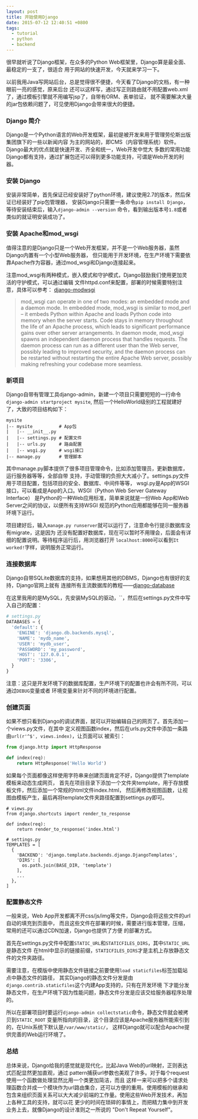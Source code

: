 ```yaml
---
layout: post
title: 开始使用Django
date: 2015-07-12 12:40:51 +0800
tags:
  - tutorial
  - python
  - backend
---
```

很早就听说了Django框架，在众多的Python Web框架里，Django算是最全面、最稳定的一支了，很适合
用于网站的快速开发，今天就来学习一下。

以前我用Java写网站后台，总是觉得很不便捷，今天看了Django的文档，有一种眼前一亮的感觉，原来后台
还可以这样写，通过写正则路由就不用配置web.xml了，通过模板引擎就不用编写jsp了，自带有ORM、表单验证，
就不需要解决大量的jar包依赖问题了，可见使用Django会带来很大的便捷。

### Django 简介
Django是一个Python语言的Web开发框架，最初是被开发来用于管理劳伦斯出版集团旗下的一些以新闻内容
为主的网站的，即CMS（内容管理系统）软件。Django最大的优点就是快速开发、齐全和统一，Web开发中觉大
多数的常用功能Django都有支持，通过扩展包还可以得到更多功能支持，可谓是Web开发的利器。

### 安装 Django
安装非常简单，首先保证已经安装好了python环境，建议使用2.7的版本，然后保证已经装好了pip包管理器，
安装Django只需要一条命令`pip install Django`，等待安装结束后，输入`django-admin --version`
命令，看到输出版本号`1.8`或者类似的就证明安装成功了。

### 安装 Apache和mod_wsgi
值得注意的是Django只是一个Web开发框架，并不是一个Web服务器，虽然Django内置有一个小型Web服务器，
但只能用于开发环境，在生产环境下需要依靠Apache作为容器，通过mod_wsgi和Django连接起来。

注意mod_wsgi有两种模式，嵌入模式和守护模式，Django鼓励我们使用更加灵活的守护模式，可以通过编辑
文件httpd.conf来配置，部署的时候需要特别注意，具体可以参考：
[django-modwsgi](https://docs.djangoproject.com/en/1.8/howto/deployment/wsgi/modwsgi/)

> mod_wsgi can operate in one of two modes: an embedded mode and a daemon mode.
> In embedded mode, mod_wsgi is similar to mod_perl – it embeds Python within
Apache and loads Python code into memory when the server starts.
> Code stays in memory throughout the life of an Apache process, which leads to
significant performance gains over other server arrangements.
> In daemon mode, mod_wsgi spawns an independent daemon process that handles
requests.
> The daemon process can run as a different user than the Web server, possibly
leading to improved security, and the daemon process can be restarted without
restarting the entire Apache Web server, possibly making refreshing your codebase
more seamless.

### 新项目
Django自带有管理工具django-admin，新建一个项目只需要短短的一行命令`django-admin startproject mysite`,
然后一个HelloWorld级别的工程就建好了，大致的项目结构如下：

```
mysite
|-- mysite          # App包
|   |-- __init__.py
|   |-- settings.py # 配置文件
|   |-- urls.py     # 路由配置
|   |-- wsgi.py     # wsgi接口
|-- manage.py       # 管理脚本
```

其中manage.py脚本提供了很多项目管理命令，比如添加管理员，更新数据库，运行服务器等等，全部自带
支持，手动管理的负担大大减小了。settings.py文件用于项目配置，包括项目的安全、数据库、中间件等等，
wsgi.py是App的WSGI接口，可以看成是App的入口。WSGI（Python Web Server Gateway Interface）
是Python的一种Web应用标准，简单来说就是一份Web App和Web Server之间的协议，以便所有支持WSGI
规范的Python应用都能够在同一服务器环境下运行。

项目建好后，输入`manage.py runserver`就可以运行了，注意命令行提示数据库没有migrate，这是因为
还没有配置好数据库，现在可以暂时不用理会，后面会有详细的配置说明。等待程序运行后，用浏览器打开
`localhost:8000`可以看到`It worked!`字样，说明服务正常运行。

### 连接数据库
Django自带SQLite数据库的支持，如果想用其他的DBMS，Django也有很好的支持，Django官网上就有
连接所有主流数据库的教程——[django-database](https://docs.djangoproject.com/en/1.8/ref/databases/)

在这里我用的是MySQL，先安装MySQL的驱动，``，然后在settings.py文件中写入自己的配置：

```python
# settings.py
DATABASES = {
  'default': {
    'ENGINE': 'django.db.backends.mysql',
    'NAME': 'mydb_name',
    'USER': 'mydb_user',
    'PASSWORD': 'my_password',
    'HOST': '127.0.0.1',
    'PORT': '3306',
  }
}
```

注意：这只是开发环境下的数据库配置，生产环境下的配置也许会有所不同，可以通过`DEBUG`变量或者
环境变量来针对不同的环境进行配置。

### 创建页面
如果不想只看到Django的调试界面，就可以开始编辑自己的网页了。首先添加一个views.py文件，在其中
定义视图函数index，然后在urls.py文件中添加一条路由`url(r'^$', views.index)`，让页面可以
被索引：

```python
from django.http import HttpResponse

def index(req):
    return HttpResponse('Hello World')
```

如果每个页面都像这样使用字符串来创建页面肯定不好，Django提供了template模板来动态生成网页，
首先在项目目录下添加一个文件夹template，用于存放模板文件，然后添加一个常规的html文件index.html，
然后再修改视图函数，让视图由模板产生，最后再将template文件夹路径配置到settings.py即可。

```
# views.py
from django.shortcuts import render_to_response

def index(req):
    return render_to_response('index.html')

# settings.py
TEMPLATES = [
  {
    'BACKEND': 'django.template.backends.django.DjangoTemplates',
    'DIRS': [
      os.path.join(BASE_DIR, 'template')
    ],
    ...
  },
]
```

### 配置静态文件
一般来说，Web App开发都离不开css/js/img等文件，Django会将这些文件的url自动的填充到页面中，
而且这些文件在部署的时候，需要进行版本管理，压缩，常用的还可以通过CDN加速，Django也提供了方便
的部署方式。

首先在settings.py文件中配置`STATIC_URL`和`STATICFILES_DIRS`，其中`STATIC_URL`是静态文件
在html中显示的链接前缀，`STATICFILES_DIRS`才是主机上存放静态文件的文件夹路径。

需要注意，在模版中使用静态文件链接之前要使用`load staticfiles`标签加载站点中静态文件的路径，
其实Django的静态文件分发是由`django.contrib.staticfiles`这个内建App支持的，只有在开发环境
下才能分发静态文件，在生产环境下因为性能问题，静态文件分发是应该交给服务器程序处理的。

所以在部署项目时要运行`django-admin collectstatic`命令，静态文件就会被拷贝到`STATIC_ROOT`
变量所指向的目录，这个目录应该是Apache服务器所能索引到的，在Unix系统下默认是`/var/www/static/`，
这样Django就可以配合Apache提供完善的Web运行环境了。

### 总结
总体来说，Django给我的感觉就是现代化，比起Java Web的url映射，正则表达式匹配显然更加直观，通过
pattern捕获url参数也美观了许多。对于每个request使用一个函数做处理显然比用一个类更加简洁，而且
这样一来可以把多个请求处理函数合并成一个模块作为url路由集合，还可以方便的重用。使用模板的继承和
包含来组织页面关系可以大大减少前端的工作量。使用这些Web开发技术，再加上各种工具的支持，就可以花
更少的时间在琐碎的事情上，而把精力集中到开发业务上去，就像Django的设计准则之一所说的
"Don't Repeat Yourself"。
